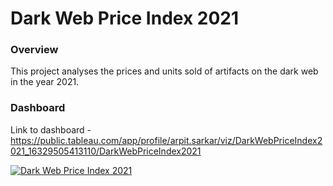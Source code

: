# Dark Web Price Index 2021

<h3>Overview</h3>

This project analyses the prices and units sold of artifacts on the dark web in the year 2021.

<h3>Dashboard</h3> 

Link to dashboard - https://public.tableau.com/app/profile/arpit.sarkar/viz/DarkWebPriceIndex2021_16329505413110/DarkWebPriceIndex2021

[![Dark Web Price Index 2021](https://user-images.githubusercontent.com/100153057/155891450-e909cb5f-c223-4f9a-899a-dc352ec49fb0.png)](https://public.tableau.com/app/profile/arpit.sarkar/viz/DarkWebPriceIndex2021_16329505413110/DarkWebPriceIndex2021)
